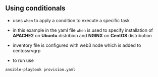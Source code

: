 ## Using conditionals

- uses `when` to apply a condition to execute a specific task
- in this example in the yaml file `when` is used to specify installation of **APACHE2** on **Ubuntu** distribion and **NGINX** on **CentOS** distribution
- inventory file is configured with web3 node which is added to centossrvgrp

- to run use
```
ansible-playbook provision.yaml
```

